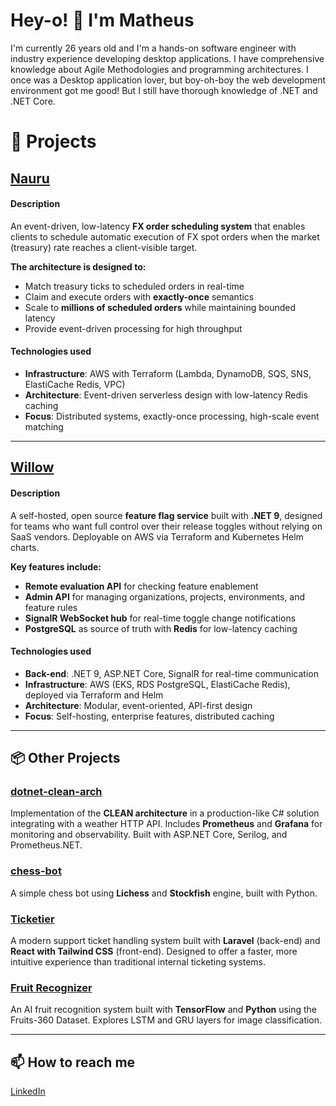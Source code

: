 # Hey-o! 👋 I'm Matheus

I'm currently 26 years old and I'm a hands-on software engineer with industry experience developing desktop applications. I have comprehensive knowledge about Agile Methodologies and programming architectures. I once was a Desktop application lover, but boy-oh-boy the web development environment got me good! But I still have thorough knowledge of .NET and .NET Core.

# 🚀 Projects
## [Nauru](https://github.com/MatheusSw/nauru)

#### Description
An event-driven, low-latency **FX order scheduling system** that enables clients to schedule automatic execution of FX spot orders when the market (treasury) rate reaches a client-visible target.

**The architecture is designed to:**
- Match treasury ticks to scheduled orders in real-time
- Claim and execute orders with **exactly-once** semantics
- Scale to **millions of scheduled orders** while maintaining bounded latency
- Provide event-driven processing for high throughput

#### Technologies used
- **Infrastructure**: AWS with Terraform (Lambda, DynamoDB, SQS, SNS, ElastiCache Redis, VPC)
- **Architecture**: Event-driven serverless design with low-latency Redis caching
- **Focus**: Distributed systems, exactly-once processing, high-scale event matching

---

## [Willow](https://github.com/MatheusSw/willow)

#### Description
A self-hosted, open source **feature flag service** built with **.NET 9**, designed for teams who want full control over their release toggles without relying on SaaS vendors. Deployable on AWS via Terraform and Kubernetes Helm charts.

**Key features include:**
- **Remote evaluation API** for checking feature enablement
- **Admin API** for managing organizations, projects, environments, and feature rules
- **SignalR WebSocket hub** for real-time toggle change notifications
- **PostgreSQL** as source of truth with **Redis** for low-latency caching

#### Technologies used
- **Back-end**: .NET 9, ASP.NET Core, SignalR for real-time communication
- **Infrastructure**: AWS (EKS, RDS PostgreSQL, ElastiCache Redis), deployed via Terraform and Helm
- **Architecture**: Modular, event-oriented, API-first design
- **Focus**: Self-hosting, enterprise features, distributed caching

---

## 📦 Other Projects

### [dotnet-clean-arch](https://github.com/MatheusSw/dotnet-clean-arch)

Implementation of the **CLEAN architecture** in a production-like C# solution integrating with a weather HTTP API. Includes **Prometheus** and **Grafana** for monitoring and observability. Built with ASP.NET Core, Serilog, and Prometheus.NET.

### [chess-bot](https://github.com/MatheusSw/chess-bot)

A simple chess bot using **Lichess** and **Stockfish** engine, built with Python.

### [Ticketier](https://github.com/MatheusSw/Ticketier)

A modern support ticket handling system built with **Laravel** (back-end) and **React with Tailwind CSS** (front-end). Designed to offer a faster, more intuitive experience than traditional internal ticketing systems.

### [Fruit Recognizer](https://github.com/MatheusSw/Fruit-Recognizer)

An AI fruit recognition system built with **TensorFlow** and **Python** using the Fruits-360 Dataset. Explores LSTM and GRU layers for image classification.

---

## 📫 How to reach me

[LinkedIn](https://www.linkedin.com/in/matheussouzacs/)
